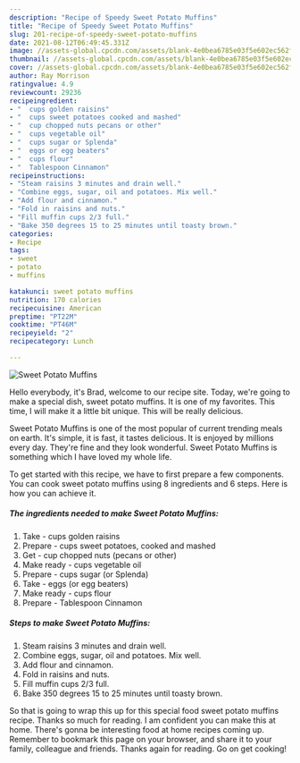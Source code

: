 ```yaml
---
description: "Recipe of Speedy Sweet Potato Muffins"
title: "Recipe of Speedy Sweet Potato Muffins"
slug: 201-recipe-of-speedy-sweet-potato-muffins
date: 2021-08-12T06:49:45.331Z
image: //assets-global.cpcdn.com/assets/blank-4e0bea6785e03f5e602ec562f230caae08da540cada707380b4fe1bbebba43da.png
thumbnail: //assets-global.cpcdn.com/assets/blank-4e0bea6785e03f5e602ec562f230caae08da540cada707380b4fe1bbebba43da.png
cover: //assets-global.cpcdn.com/assets/blank-4e0bea6785e03f5e602ec562f230caae08da540cada707380b4fe1bbebba43da.png
author: Ray Morrison
ratingvalue: 4.9
reviewcount: 29236
recipeingredient:
- "  cups golden raisins"
- "  cups sweet potatoes cooked and mashed"
- "  cup chopped nuts pecans or other"
- "  cups vegetable oil"
- "  cups sugar or Splenda"
- "  eggs or egg beaters"
- "  cups flour"
- "  Tablespoon Cinnamon"
recipeinstructions:
- "Steam raisins 3 minutes and drain well."
- "Combine eggs, sugar, oil and potatoes. Mix well."
- "Add flour and cinnamon."
- "Fold in raisins and nuts."
- "Fill muffin cups 2/3 full."
- "Bake 350 degrees 15 to 25 minutes until toasty brown."
categories:
- Recipe
tags:
- sweet
- potato
- muffins

katakunci: sweet potato muffins 
nutrition: 170 calories
recipecuisine: American
preptime: "PT22M"
cooktime: "PT46M"
recipeyield: "2"
recipecategory: Lunch

---
```



![Sweet Potato Muffins](//assets-global.cpcdn.com/assets/blank-4e0bea6785e03f5e602ec562f230caae08da540cada707380b4fe1bbebba43da.png)

Hello everybody, it's Brad, welcome to our recipe site. Today, we're going to make a special dish, sweet potato muffins. It is one of my favorites. This time, I will make it a little bit unique. This will be really delicious.

Sweet Potato Muffins is one of the most popular of current trending meals on earth. It's simple, it is fast, it tastes delicious. It is enjoyed by millions every day. They're fine and they look wonderful. Sweet Potato Muffins is something which I have loved my whole life.




To get started with this recipe, we have to first prepare a few components. You can cook sweet potato muffins using 8 ingredients and 6 steps. Here is how you can achieve it.

<!--inarticleads1-->

##### The ingredients needed to make Sweet Potato Muffins:

1. Take  - cups golden raisins
1. Prepare  - cups sweet potatoes, cooked and mashed
1. Get  - cup chopped nuts (pecans or other)
1. Make ready  - cups vegetable oil
1. Prepare  - cups sugar (or Splenda)
1. Take  - eggs (or egg beaters)
1. Make ready  - cups flour
1. Prepare  - Tablespoon Cinnamon




<!--inarticleads2-->

##### Steps to make Sweet Potato Muffins:

1. Steam raisins 3 minutes and drain well.
1. Combine eggs, sugar, oil and potatoes. Mix well.
1. Add flour and cinnamon.
1. Fold in raisins and nuts.
1. Fill muffin cups 2/3 full.
1. Bake 350 degrees 15 to 25 minutes until toasty brown.




So that is going to wrap this up for this special food sweet potato muffins recipe. Thanks so much for reading. I am confident you can make this at home. There's gonna be interesting food at home recipes coming up. Remember to bookmark this page on your browser, and share it to your family, colleague and friends. Thanks again for reading. Go on get cooking!
